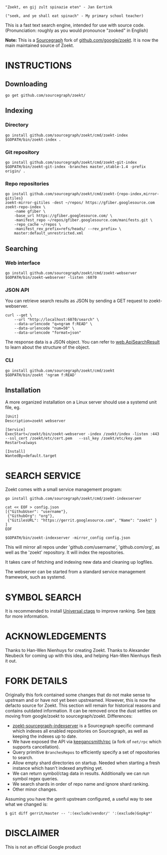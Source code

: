 
    "Zoekt, en gij zult spinazie eten" - Jan Eertink

    ("seek, and ye shall eat spinach" - My primary school teacher)

This is a fast text search engine, intended for use with source
code. (Pronunciation: roughly as you would pronounce "zooked" in English)

**Note:** This is a [Sourcegraph](https://github.com/sourcegraph/zoekt) fork
of [github.com/google/zoekt](https://github.com/google/zoekt). It is now the
main maintained source of Zoekt.

# INSTRUCTIONS

## Downloading

    go get github.com/sourcegraph/zoekt/

## Indexing

### Directory

    go install github.com/sourcegraph/zoekt/cmd/zoekt-index
    $GOPATH/bin/zoekt-index .

### Git repository

    go install github.com/sourcegraph/zoekt/cmd/zoekt-git-index
    $GOPATH/bin/zoekt-git-index -branches master,stable-1.4 -prefix origin/ .

### Repo repositories

    go install github.com/sourcegraph/zoekt/cmd/zoekt-{repo-index,mirror-gitiles}
    zoekt-mirror-gitiles -dest ~/repos/ https://gfiber.googlesource.com
    zoekt-repo-index \
        -name gfiber \
        -base_url https://gfiber.googlesource.com/ \
        -manifest_repo ~/repos/gfiber.googlesource.com/manifests.git \
        -repo_cache ~/repos \
        -manifest_rev_prefix=refs/heads/ --rev_prefix= \
        master:default_unrestricted.xml

## Searching

### Web interface

    go install github.com/sourcegraph/zoekt/cmd/zoekt-webserver
    $GOPATH/bin/zoekt-webserver -listen :6070

### JSON API

You can retrieve search results as JSON by sending a GET request to zoekt-webserver.

    curl --get \
        --url "http://localhost:6070/search" \
        --data-urlencode "q=ngram f:READ" \
        --data-urlencode "num=50" \
        --data-urlencode "format=json"

The response data is a JSON object. You can refer to [web.ApiSearchResult](https://sourcegraph.com/github.com/sourcegraph/zoekt@6b1df4f8a3d7b34f13ba0cafd8e1a9b3fc728cf0/-/blob/web/api.go?L23:6&subtree=true) to learn about the structure of the object.

### CLI

    go install github.com/sourcegraph/zoekt/cmd/zoekt
    $GOPATH/bin/zoekt 'ngram f:READ'

## Installation
A more organized installation on a Linux server should use a systemd unit file,
eg.

    [Unit]
    Description=zoekt webserver

    [Service]
    ExecStart=/zoekt/bin/zoekt-webserver -index /zoekt/index -listen :443  --ssl_cert /zoekt/etc/cert.pem   --ssl_key /zoekt/etc/key.pem
    Restart=always

    [Install]
    WantedBy=default.target


# SEARCH SERVICE

Zoekt comes with a small service management program:

    go install github.com/sourcegraph/zoekt/cmd/zoekt-indexserver

    cat << EOF > config.json
    [{"GithubUser": "username"},
     {"GithubOrg": "org"},
     {"GitilesURL": "https://gerrit.googlesource.com", "Name": "zoekt" }
    ]
    EOF

    $GOPATH/bin/zoekt-indexserver -mirror_config config.json

This will mirror all repos under 'github.com/username', 'github.com/org', as
well as the 'zoekt' repository. It will index the repositories.

It takes care of fetching and indexing new data and cleaning up logfiles.

The webserver can be started from a standard service management framework, such
as systemd.


# SYMBOL SEARCH

It is recommended to install [Universal
ctags](https://github.com/universal-ctags/ctags) to improve
ranking. See [here](doc/ctags.md) for more information.


# ACKNOWLEDGEMENTS

Thanks to Han-Wen Nienhuys for creating Zoekt. Thanks to Alexander Neubeck for
coming up with this idea, and helping Han-Wen Nienhuys flesh it out.


# FORK DETAILS

Originally this fork contained some changes that do not make sense to upstream
and or have not yet been upstreamed. However, this is now the defacto source
for Zoekt. This section will remain for historical reasons and contains
outdated information. It can be removed once the dust settles on moving from
google/zoekt to sourcegraph/zoekt. Differences:

- [zoekt-sourcegraph-indexserver](cmd/zoekt-sourcegraph-indexserver/main.go)
  is a Sourcegraph specific command which indexes all enabled repositories on
  Sourcegraph, as well as keeping the indexes up to date.
- We have exposed the API via
  [keegancsmith/rpc](https://github.com/keegancsmith/rpc) (a fork of `net/rpc`
  which supports cancellation).
- Query primitive `BranchesRepos` to efficiently specify a set of repositories to
  search.
- Allow empty shard directories on startup. Needed when starting a fresh
  instance which hasn't indexed anything yet.
- We can return symbol/ctag data in results. Additionally we can run symbol regex queries.
- We search shards in order of repo name and ignore shard ranking.
- Other minor changes.

Assuming you have the gerrit upstream configured, a useful way to see what we
changed is:

``` shellsession
$ git diff gerrit/master -- ':(exclude)vendor/' ':(exclude)Gopkg*'
```

# DISCLAIMER

This is not an official Google product
